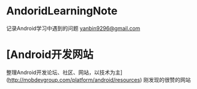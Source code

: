 # AndoridLearningNote
记录Android学习中遇到的问题
yanbin9296@gmail.com

# [Android开发网站
整理Android开发论坛、社区、网站，以技术为主](http://mobdevgroup.com/platform/android/resources)
刚发现的很赞的网站
